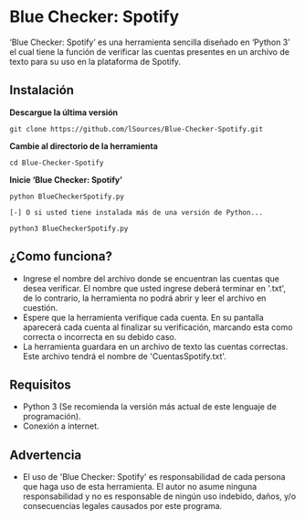 # Blue Checker: Spotify
‘Blue Checker: Spotify’ es una herramienta sencilla diseñado en ‘Python 3’ el cual tiene la función de verificar las cuentas presentes en un archivo de texto para su uso en la plataforma de Spotify.

## Instalación
**Descargue la última versión**
```
git clone https://github.com/lSources/Blue-Checker-Spotify.git
```
**Cambie al directorio de la herramienta**
```
cd Blue-Checker-Spotify 
```
**Inicie ‘Blue Checker: Spotify’**
```
python BlueCheckerSpotify.py

[-] O si usted tiene instalada más de una versión de Python...

python3 BlueCheckerSpotify.py
```

## ¿Como funciona?
* Ingrese el nombre del archivo donde se encuentran las cuentas que desea verificar. El nombre que usted ingrese deberá terminar en '.txt', de lo contrario, la herramienta no podrá abrir y leer el archivo en cuestión.
* Espere que la herramienta verifique cada cuenta. En su pantalla aparecerá cada cuenta al finalizar su verificación, marcando esta como correcta o incorrecta en su debido caso. 
* La herramienta guardara en un archivo de texto las cuentas correctas. Este archivo tendrá el nombre de 'CuentasSpotify.txt'.

## Requisitos
* Python 3 (Se recomienda la versión más actual de este lenguaje de programación).
* Conexión a internet.

## Advertencia
* El uso de 'Blue Checker: Spotify' es responsabilidad de cada persona que haga uso de esta herramienta. El autor no asume ninguna responsabilidad y no es responsable de ningún uso indebido, daños, y/o consecuencias legales causados por este programa.
